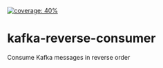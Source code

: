 [![coverage: 40%](https://img.shields.io/badge/coverage-40-red)](https://github.com/TRAdEWORKS/kafka-reverse-consumer/actions/runs/1122121098)

# kafka-reverse-consumer
Consume Kafka messages in reverse order
